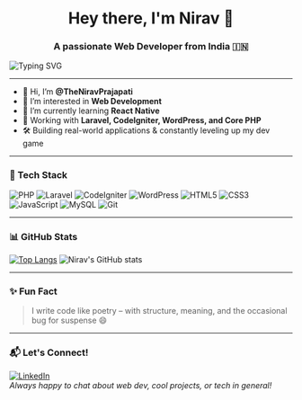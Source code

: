 <h1 align="center">Hey there, I'm Nirav 👋</h1>
<h3 align="center">A passionate Web Developer from India 🇮🇳</h3>

<img src="https://readme-typing-svg.demolab.com?font=Fira+Code&size=22&pause=1000&center=true&vCenter=true&width=435&lines=Laravel+%7C+CodeIgniter+%7C+WordPress+%7C+Core+PHP;Turning+ideas+into+code+since+day+one!" alt="Typing SVG" />

---

- 👋 Hi, I’m **@TheNiravPrajapati**
- 👀 I’m interested in **Web Development**
- 🌱 I’m currently learning **React Native**
- 💼 Working with **Laravel, CodeIgniter, WordPress, and Core PHP**
- 🛠️ Building real-world applications & constantly leveling up my dev game

---

### 🧰 Tech Stack
![PHP](https://img.shields.io/badge/PHP-777BB4?style=for-the-badge&logo=php&logoColor=white)
![Laravel](https://img.shields.io/badge/Laravel-E74430?style=for-the-badge&logo=laravel&logoColor=white)
![CodeIgniter](https://img.shields.io/badge/CodeIgniter-EF4223?style=for-the-badge&logo=codeigniter&logoColor=white)
![WordPress](https://img.shields.io/badge/WordPress-21759B?style=for-the-badge&logo=wordpress&logoColor=white)
![HTML5](https://img.shields.io/badge/HTML5-E34F26?style=for-the-badge&logo=html5&logoColor=white)
![CSS3](https://img.shields.io/badge/CSS3-1572B6?style=for-the-badge&logo=css3&logoColor=white)
![JavaScript](https://img.shields.io/badge/JavaScript-F7DF1E?style=for-the-badge&logo=javascript&logoColor=black)
![MySQL](https://img.shields.io/badge/MySQL-005C84?style=for-the-badge&logo=mysql&logoColor=white)
![Git](https://img.shields.io/badge/Git-F05032?style=for-the-badge&logo=git&logoColor=white)

---

### 📊 GitHub Stats
[![Top Langs](https://github-readme-stats.vercel.app/api/top-langs/?username=TheNiravPrajapati&layout=compact&theme=tokyonight)](https://github.com/TheNiravPrajapati/github-readme-stats)
![Nirav's GitHub stats](https://github-readme-stats.vercel.app/api?username=TheNiravPrajapati&show_icons=true&theme=tokyonight)

---

### ✨ Fun Fact
> I write code like poetry – with structure, meaning, and the occasional bug for suspense 😄

---

### 📬 Let's Connect!
[![LinkedIn](https://img.shields.io/badge/LinkedIn-blue?style=for-the-badge&logo=linkedin&logoColor=white)](https://linkedin.com/in/your-link-here)  
_Always happy to chat about web dev, cool projects, or tech in general!_

